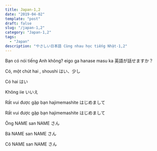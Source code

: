 ```yaml
---
title: Japan-1,2
date: "2019-04-02"
template: "post"
draft: false
slug: "/japan-1,2"
category: "Japan-1,2"
tags:
  - "Japan"
description: "やさしい日本語 Cùng nhau học tiếng Nhật-1,2"
---
```


Bạn có nói tiếng Anh không? eigo ga hanase masu ka   英語が話せますか？

Có, một chút  hai , shoushi  はい、少し

Có  hai  はい

Không iie   いいえ

Rất vui được gặp bạn  hajimemashite  はじめまして

Rất vui được gặp bạn  hajimemashite  はじめまして

Ông NAME san NAME  さん

Bà  NAME san NAME  さん

Cô  NAME san NAME  さん